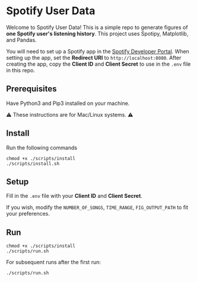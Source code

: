# Spotify User Data

Welcome to Spotify User Data! This is a simple repo to generate figures of **one Spotify user's listening history**. This project uses Spotipy, Matplotlib, and Pandas.  

You will need to set up a Spotify app in the [Spotify Developer Portal](https://developer.spotify.com/dashboard/). When setting up the app, set the **Redirect URI** to `http://localhost:8080`. After creating the app, copy the **Client ID** and **Client Secret** to use in the `.env` file in this repo. 

## Prerequisites
Have Python3 and Pip3 installed on your machine. 

⚠️ These instructions are for Mac/Linux systems. ⚠️

## Install 
Run the following commands 
```
chmod +x ./scripts/install
./scripts/install.sh
```

## Setup

Fill in the `.env` file with your **Client ID** and **Client Secret**.

If you wish, modify the `NUMBER_OF_SONGS`, `TIME_RANGE`, `FIG_OUTPUT_PATH` to fit your preferences. 

## Run 
```
chmod +x ./scripts/install
./scripts/run.sh
```

For subsequent runs after the first run:
```
./scripts/run.sh
```
